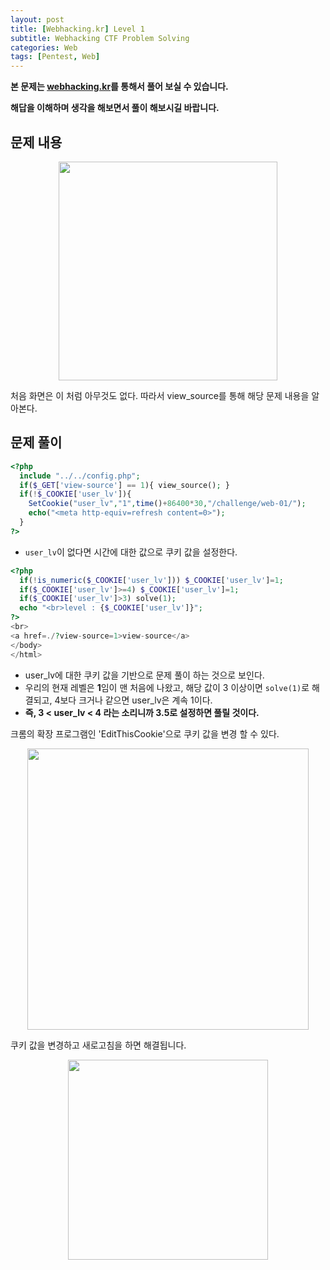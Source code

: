 ```yaml
---
layout: post
title: [Webhacking.kr] Level 1
subtitle: Webhacking CTF Problem Solving
categories: Web
tags: [Pentest, Web]
---
```


**본 문제는 [webhacking.kr](https://webhacking.kr)를 통해서 풀어 보실 수 있습니다.**

**해답을 이해하며 생각을 해보면서 풀이 해보시길 바랍니다.**

## 문제 내용

<p align="center">
<img src ="https://user-images.githubusercontent.com/78135526/182548577-b19b5875-6121-401e-9803-5056aee1608d.png" width = 350>
</p>

처음 화면은 이 처럼 아무것도 없다. 따라서 view_source를 통해 해당 문제 내용을 알아본다.


## 문제 풀이

```php
<?php
  include "../../config.php";
  if($_GET['view-source'] == 1){ view_source(); }
  if(!$_COOKIE['user_lv']){
    SetCookie("user_lv","1",time()+86400*30,"/challenge/web-01/");
    echo("<meta http-equiv=refresh content=0>");
  }
?>
```

* `user_lv`이 없다면 시간에 대한 값으로 쿠키 값을 설정한다.

```php
<?php
  if(!is_numeric($_COOKIE['user_lv'])) $_COOKIE['user_lv']=1;
  if($_COOKIE['user_lv']>=4) $_COOKIE['user_lv']=1;
  if($_COOKIE['user_lv']>3) solve(1);
  echo "<br>level : {$_COOKIE['user_lv']}";
?>
<br>
<a href=./?view-source=1>view-source</a>
</body>
</html>
```

* user_lv에 대한 쿠키 값을 기반으로 문제 풀이 하는 것으로 보인다.
* 우리의 현재 레벨은 **1**임이 맨 처음에 나왔고, 해당 값이 3 이상이면 `solve(1)`로 해결되고, 4보다 크거나 같으면 user_lv은 계속 1이다.
* **즉, 3 < user_lv < 4 라는 소리니까 3.5로 설정하면 풀릴 것이다.**

크롬의 확장 프로그램인 'EditThisCookie'으로 쿠키 값을 변경 할 수 있다. 

<p align="center">
<img src ="https://user-images.githubusercontent.com/78135526/182549983-23b3e75c-fd71-4739-8719-99a06aa72973.png" width = 450>
</p>

쿠키 값을 변경하고 새로고침을 하면 해결됩니다.

<p align="center">
<img src ="https://user-images.githubusercontent.com/78135526/182550356-5397a403-8c0f-4ae7-a8a3-4fe62fdc1648.png" width = 320>
</p>